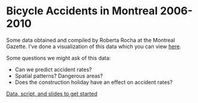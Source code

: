 Bicycle Accidents in Montreal 2006-2010
=======================================

Some data obtained and compiled by Roberta Rocha at the Montreal Gazette. I've done a visualization of this data which you can view [here](http://bayesianbiologist.com/2012/09/14/mapping-bike-accidents-in-r/).

Some questions we might ask of this data:

* Can we predict accident rates?
* Spatial patterns? Dangerous areas?
* Does the construction holiday have an effect on accident rates?


[Data, script, and slides to get started](https://github.com/cjbayesian/collisions)


